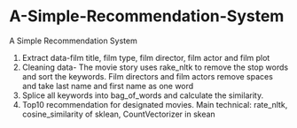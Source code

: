 # A-Simple-Recommendation-System
A Simple Recommendation System

1. Extract data-film title, film type, film director, film actor and film plot 
2. Cleaning data- 
        The movie story uses rake_nltk to remove the stop words and sort the keywords. 
        Film directors and film actors remove spaces and take last name and first name as one word 
3. Splice all keywords into bag_of_words and calculate the similarity. 
4. Top10 recommendation for designated movies. 
Main technical: rate_nltk, cosine_similarity of sklean, CountVectorizer in skean
